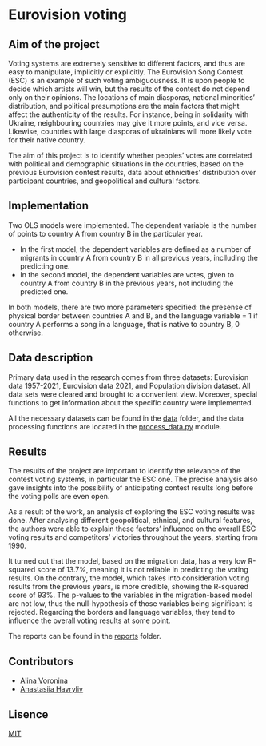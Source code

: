 # Eurovision voting

## Aim of the project

Voting systems are extremely sensitive to different factors, and thus are easy to manipulate, implicitly or explicitly. The Eurovision Song Contest (ESC) is an example of such voting ambiguousness. It is upon people to decide which artists will win, but the results of the contest do not depend only on their opinions. The locations of main diasporas, national minorities’ distribution, and political presumptions are the main factors that might affect the authenticity of the results. For instance, being in solidarity with Ukraine, neighbouring countries may give it more points, and vice versa. Likewise, countries with large diasporas of ukrainians will more likely vote for their native country.

The aim of this project is to identify whether peoples’ votes are correlated with political and demographic situations in the countries, based on the previous Eurovision contest results, data about ethnicities’ distribution over participant countries, and geopolitical and cultural factors.


## Implementation

Two OLS models were implemented. The dependent variable is the number of points to country A from country B in the particular year.

- In the first model, the dependent variables are defined as a number of migrants in country A from country B in all previous years, inclluding the predicting one.
- In the second model, the dependent variables are votes, given to country A from country B in the previous years, not including the predicted one.

In both models, there are two more parameters specified: the presense of physical border between countries A and B, and the language variable = 1 if country A performs a song in a language, that is native to country B, 0 otherwise.

## Data description

Primary data used in the research comes from three datasets: Eurovision data 1957-2021, Eurovision data 2021, and Population division dataset. All data sets were cleared and brought to a convenient view. Moreover, special functions to get information about the specific country were implemented.

All the necessary datasets can be found in the [data](https://github.com/linvieson/eurovision-voting/tree/main/data) folder, and the data processing functions are located in the [process_data.py](https://github.com/linvieson/eurovision-voting/blob/main/process_data.py) module.


## Results

The results of the project are important to identify the relevance of the contest voting systems, in particular the ESC one. The precise analysis also gave insights into the possibility of anticipating contest results long before the voting polls are even open.
 
As a result of the work, an analysis of exploring the ESC voting results was done. After analysing different geopolitical, ethnical, and cultural features, the authors were able to explain these factors’ influence on the overall ESC voting results and competitors’ victories throughout the years, starting from 1990.
 
It turned out that the model, based on the migration data, has a very low R-squared score of 13.7%, meaning it is not reliable in predicting the voting results. On the contrary, the model, which takes into consideration voting results from the previous years, is  more credible, showing the R-squared score of 93%. The p-values to the variables in the migration-based model are not low, thus the null-hypothesis of those variables being significant is rejected. Regarding the borders and language variables, they tend to influence the overall voting results at some point.

The reports can be found in the [reports](https://github.com/linvieson/eurovision-voting/tree/main/reports) folder.

## Contributors

- [Alina Voronina](https://github.com/linvieson)
- [Anastasiia Havryliv](https://github.com/be-unkind)


## Lisence

[MIT](https://github.com/linvieson/eurovision-voting/blob/main/LICENSE)
